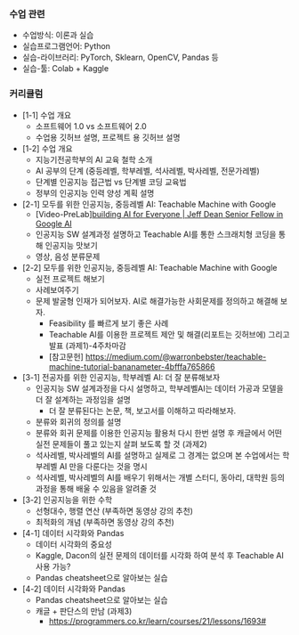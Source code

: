 
### 수업 관련
- 수업방식: 이론과 실습
- 실습프로그램언어: Python
- 실습-라이브러리: PyTorch, Sklearn, OpenCV, Pandas 등
- 실습-툴: Colab + Kaggle


### 커리큘럼

- [1-1] 수업 개요
  - 소프트웨어 1.0 vs 소프트웨어 2.0
  - 수업용 깃허브 설명, 프로젝트 용 깃허브 설명
- [1-2] 수업 개요
  - 지능기전공학부의 AI 교육 철학 소개
  - AI 공부의 단계 (중등레벨, 학부레벨, 석사레벨, 박사레벨, 전문가레벨)
  - 단계별 인공지능 접근법 vs 단계별 코딩 교육법
  - 정부의 인공지능 인력 양성 계획 설명
- [2-1] 모두를 위한 인공지능, 중등레벨 AI: Teachable Machine with Google
  - [Video-PreLab][building AI for Everyone | Jeff Dean Senior Fellow in Google AI](https://www.youtube.com/watch?v=BKj3fnPSUIQ)
  - 인공지능 SW 설계과정 설명하고 Teachable AI를 통한 스크래치형 코딩을 통해 인공지능 맛보기
  - 영상, 음성 분류문제 
- [2-2] 모두를 위한 인공지능, 중등레벨 AI: Teachable Machine with Google 
  - 실전 프로젝트 해보기 
  - 사례보여주기
  - 문제 발굴형 인재가 되어보자. AI로 해결가능한 사회문제를 정의하고 해결해 보자. 
    - Feasibility 를 빠르게 보기 좋은 사례
    - Teachable AI를 이용한 프로젝트 제안 및 해결(리포트는 깃허브에) 그리고 발표 (과제1)-4주차마감 
    - [참고문헌] https://medium.com/@warronbebster/teachable-machine-tutorial-bananameter-4bfffa765866
- [3-1] 전공자를 위한 인공지능, 학부레벨 AI: 더 잘 분류해보자
  - 인공지능 SW 설계과정을 다시 설명하고, 학부레벨AI는 데이터 가공과 모델을 더 잘 설계하는 과정임을 설명
    - 더 잘 분류된다는 논문, 책, 보고서를 이해하고 따라해보자.
  - 분류와 회귀의 정의를 설명
  - 분류와 회귀 문제를 이용한 인공지능 활용처 다시 한번 설명 후 캐글에서 어떤 실전 문제들이 풀고 있는지 살펴 보도록 할 것 (과제2)
  - 석사레벨, 박사레벨의 AI를 설명하고 실제로 그 경계는 없으며 본 수업에서는 학부레벨 AI 만을 다룬다는 것을 명시
  - 석사레벨, 박사레벨의 AI를 배우기 위해서는 개별 스터디, 동아리, 대학원 등의 과정을 통해 배울 수 있음을 알려줄 것
- [3-2] 인공지능을 위한 수학
  - 선형대수, 행렬 연산 (부족하면 동영상 강의 추천)
  - 최적화의 개념 (부족하면 동영상 강의 추천)
- [4-1] 데이터 시각화와 Pandas
  - 데이터 시각화의 중요성
  - Kaggle, Dacon의 실전 문제의 데이터를 시각화 하여 분석 후 Teachable AI 사용 가능?
  - Pandas cheatsheet으로 알아보는 실습
- [4-2] 데이터 시각화와 Pandas
  - Pandas cheatsheet으로 알아보는 실습
  - 캐글 + 판단스의 만남 (과제3) 
    - https://programmers.co.kr/learn/courses/21/lessons/1693#
    





